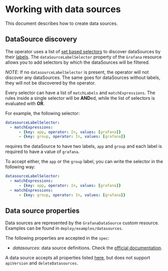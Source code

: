 # Working with data sources

This document describes how to create data sources.

## DataSource discovery

The operator uses a list of [set based selectors](https://kubernetes.io/docs/concepts/overview/working-with-objects/labels/#resources-that-support-set-based-requirements) to discover dataSources by their [labels](https://kubernetes.io/docs/concepts/overview/working-with-objects/labels/). The `dataSourceLabelSelector` property of the `Grafana` resource allows you to add selectors by which the dataSources will be filtered.

*NOTE*: If no `datasourceLabelSelector` is present, the operator will not discover any dataSources. The same goes for dataSources without labels, they will not be discovered by the operator.

Every selector can have a list of `matchLabels` and `matchExpressions`. The rules inside a single selector will be **AND**ed, while the list of selectors is evaluated with **OR**.

For example, the following selector:

```yaml
datasourceLabelSelector:
  - matchExpressions:
      - {key: app, operator: In, values: [grafana]}
      - {key: group, operator: In, values: [grafana]}
```

requires the dataSource to have two labels, `app` and `group` and each label is required to have a value of `grafana`.

To accept either, the `app` or the `group` label, you can write the selector in the following way:

```yaml
datasourceLabelSelector:
  - matchExpressions:
      - {key: app, operator: In, values: [grafana]}
  - matchExpressions:
      - {key: group, operator: In, values: [grafana]}
```


## Data source properties

Data sources are represented by the `GrafanaDataSource` custom resource. Examples can be found in `deploy/examples/datasources`.

The following properties are accepted in the `spec`:

* *datasources*: data source definitions. Check the [official documentation](https://grafana.com/docs/features/datasources/).

A data source accepts all properties listed [here](https://grafana.com/docs/administration/provisioning/#example-datasource-config-file), but does not support `apiVersion` and `deleteDatasources`.